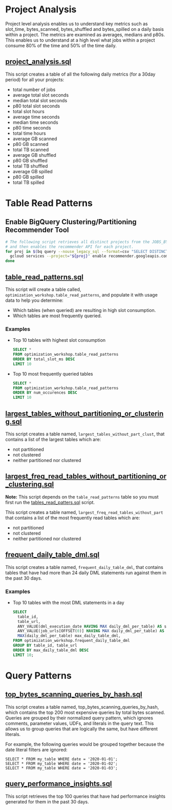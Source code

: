 # Project Analysis
Project level analysis enables us to understand key metrics such as slot_time, bytes_scanned, bytes_shuffled  and bytes_spilled on a daily basis within a project. The metrics are examined as averages, medians and p80s. This enables us to understand at a high level what jobs within a project consume 80% of the time and 50% of the time daily.

## [project_analysis.sql](project_analysis.sql)

This script creates a table of all the following daily metrics (for a 30day period) for all your projects:

  - total number of jobs
  - average total slot seconds
  - median total slot seconds
  - p80 total slot seconds
  - total slot hours
  - average time seconds
  - median time seconds
  - p80 time seconds
  - total time hours
  - average GB scanned
  - p80 GB scanned
  - total TB scanned
  - average GB shuffled
  - p80 GB shuffled
  - total TB shuffled
  - average GB spilled
  - p80 GB spilled
  - total TB spilled

# Table Read Patterns

## Enable BigQuery Clustering/Partitioning Recommender Tool

```bash
# The following script retrieves all distinct projects from the JOBS_BY_ORGANIZATION view
# and then enables the recommender API for each project.
for proj in $(bq query --nouse_legacy_sql --format=csv "SELECT DISTINCT project_id FROM \`region-us\`.INFORMATION_SCHEMA.JOBS_BY_ORGANIZATION" | sed 1d); do
  gcloud services --project="${proj}" enable recommender.googleapis.com &
done
```

## [table_read_patterns.sql](table_read_patterns.sql)
This script will create a table called, `optimization_workshop.table_read_patterns`, and populate it with usage data to help you determine:
* Which tables (when queried) are resulting in high slot consumption.
* Which tables are most frequently queried.



### Examples

* Top 10 tables with highest slot consumption

    ```sql
    SELECT *
    FROM optimization_workshop.table_read_patterns
    ORDER BY total_slot_ms DESC
    LIMIT 10
    ```

* Top 10 most frequently queried tables

    ```sql
    SELECT *
    FROM optimization_workshop.table_read_patterns
    ORDER BY num_occurences DESC
    LIMIT 10
    ```

## [largest_tables_without_partitioning_or_clustering.sql](largest_freq_read_tables_without_partitioning_or_clustering.sql)

This script creates a table named, `largest_tables_without_part_clust`,
that contains a list of the largest tables which are:
  - not partitioned
  - not clustered
  - neither partitioned nor clustered

## [largest_freq_read_tables_without_partitioning_or_clustering.sql](largest_freq_read_tables_without_partitioning_or_clustering.sql)

**Note:** This script depends on the `table_read_patterns` table so you must first run the [tables_read_patters.sql](table_read_patterns.sql) script.

This script creates a table named, `largest_freq_read_tables_without_part`
that contains a list of the most frequently read tables which are:
  - not partitioned
  - not clustered
  - neither partitioned nor clustered

## [frequent_daily_table_dml.sql](frequent_daily_table_dml.sql)

This script creates a table named, `frequent_daily_table_dml`, that contains tables that have had more than 24 daily DML statements run against them in the past 30 days.

### Examples

* Top 10 tables with the most DML statements in a day

  ```sql
  SELECT
    table_id,
    table_url,
    ANY_VALUE(dml_execution_date HAVING MAX daily_dml_per_table) AS sample_dml_execution_date,
    ANY_VALUE(job_urls[OFFSET(0)] HAVING MAX daily_dml_per_table) AS sample_dml_job_url,
    MAX(daily_dml_per_table) max_daily_table_dml,
  FROM optimization_workshop.frequent_daily_table_dml
  GROUP BY table_id, table_url
  ORDER BY max_daily_table_dml DESC
  LIMIT 10;
  ```

# Query Patterns

## [top_bytes_scanning_queries_by_hash.sql](top_bytes_scanning_queries_by_hash.sql)

This script creates a table named, top_bytes_scanning_queries_by_hash, 
which contains the top 200 most expensive queries by total bytes scanned.
Queries are grouped by their normalized query pattern, which ignores
comments, parameter values, UDFs, and literals in the query text.
This allows us to group queries that are logically the same, but
have different literals. 

For example, the following queries would be grouped together because the date literal filters are ignored:
  ```
  SELECT * FROM my_table WHERE date = '2020-01-01';
  SELECT * FROM my_table WHERE date = '2020-01-02';
  SELECT * FROM my_table WHERE date = '2020-01-03';
  ```

## [query_performance_insights.sql](query_performance_insights.sql)

This script retrieves the top 100 queries that have had performance insights
generated for them in the past 30 days.
